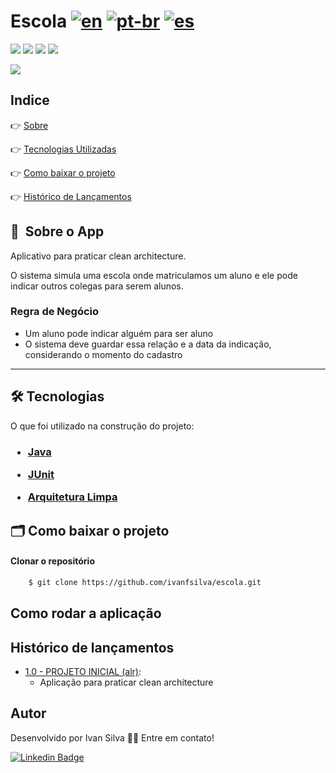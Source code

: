 # Escola  [![en](https://img.shields.io/badge/lang-en-red.svg)](https://github.com/ivanfsilva/gatitobook/blob/master/README.md) [![pt-br](https://img.shields.io/badge/lang-pt--br-green.svg)](https://github.com/ivanfsilva/gatitobook/blob/master/README.md) [![es](https://img.shields.io/badge/lang-es-yellow.svg)](https://github.com/ivanfsilva/gatitobook/blob/master/README.es.md)

![](https://img.shields.io/github/issues/ivanfsilva/rh)
![](https://img.shields.io/github/forks/ivanfsilva/rh)
![](https://img.shields.io/github/stars/ivanfsilva/rh)
![](https://img.shields.io/github/license/ivanfsilva/rh)


![](https://img.shields.io/badge/STATUS-CONCLUIDO-green)

## Indice

👉 [Sobre](#-sobre-o-app)

👉 [Tecnologias Utilizadas](#-tecnologias)

👉 [Como baixar o projeto](#-como-baixar-o-projeto)

👉 [Histórico de Lançamentos](#histórico-de-lançamentos)

## 🔖&nbsp; Sobre o App

Aplicativo para praticar clean architecture. 

O sistema simula uma escola onde matriculamos um aluno e ele pode indicar outros colegas para serem alunos.

[comment]: <> (<h4 align="center"> )

[comment]: <> (	🚧  Escola - Release 1.0 em desenvolvimento...  🚧)

[comment]: <> (</h4>)


### Regra de Negócio

* Um aluno pode indicar alguém para ser aluno
* O sistema deve guardar essa relação e a data da indicação, considerando o momento do cadastro

---



## 🛠 Tecnologias

O que foi utilizado na construção do projeto:

<h3>

* [Java](https://dev.java/)


* [JUnit](https://junit.org/junit5/)


* [Arquitetura Limpa](https://www.amazon.com.br/Arquitetura-Limpa-artes%C3%A3o-estrutura-software-ebook/dp/B085PP6Y8P/ref=tmm_kin_swatch_0?_encoding=UTF8&qid=1637863080&sr=8-3)

</h3>


## 🗂 Como baixar o projeto

#### Clonar o repositório

```bash
    $ git clone https://github.com/ivanfsilva/escola.git
```

## Como rodar a aplicação

## Histórico de lançamentos
  
* [1.0 - PROJETO INICIAL (alr)](https://github.com/ivanfsilva/escola/releases/tag/v1.0):
  * Aplicação para praticar clean architecture
  
  
## Autor

Desenvolvido por Ivan Silva 👋🏽 Entre em contato!

[![Linkedin Badge](https://img.shields.io/badge/-IvanSilva-blue?style=flat-square&logo=Linkedin&logoColor=white&link=https://www.linkedin.com/in/ivanfsilva/)](https://www.linkedin.com/in/ivanfsilva/) 

